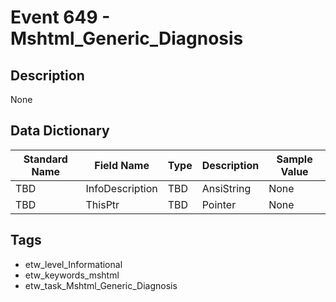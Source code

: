 # Event 649 - Mshtml_Generic_Diagnosis

## Description
None

## Data Dictionary
|Standard Name|Field Name|Type|Description|Sample Value|
|---|---|---|---|---|
|TBD|InfoDescription|TBD|AnsiString|None|None|
|TBD|ThisPtr|TBD|Pointer|None|None|

## Tags
* etw_level_Informational
* etw_keywords_mshtml
* etw_task_Mshtml_Generic_Diagnosis